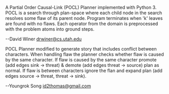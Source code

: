 A Partial Order Causal-Link (POCL) Planner implemented with Python 3. POCL is a search through plan-space where each child node in the search resolves some flaw of its parent node. Program terminates when 'k' leaves are found with no flaws. Each operator from the domain is preprocessed with the problem atoms into ground steps.

--David Winer drwiner@cs.utah.edu


POCL Planner modified to generate story that includes conflict between characters. When handling flaw the planner checks whether flaw is caused by the same character. If flaw is caused by the same character promote (add edges sink -> threat) & demote (add edges threat -> source) plan as normal. If flaw is between characters ignore the flan and expand plan (add edges source -> threat, threat -> sink).

--Youngrok Song id2thomas@gmail.com
